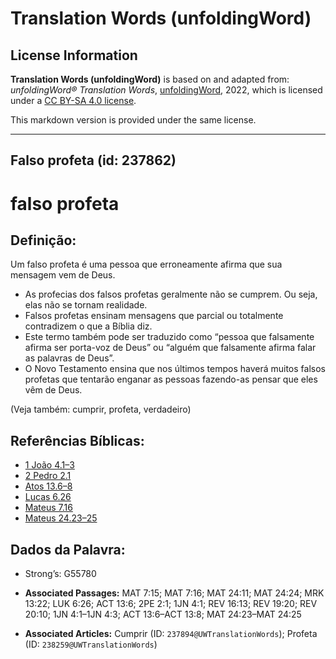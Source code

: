 # Translation Words (unfoldingWord)

## License Information

**Translation Words (unfoldingWord)** is based on and adapted from: _unfoldingWord® Translation Words_, [unfoldingWord](https://unfoldingword.org/utw), 2022, which is licensed under a [CC BY-SA 4.0 license](https://creativecommons.org/licenses/by-sa/4.0/legalcode.en).

This markdown version is provided under the same license.



--------------------------------

## Falso profeta (id: 237862)

falso profeta
=============

Definição:
----------

Um falso profeta é uma pessoa que erroneamente afirma que sua mensagem vem de Deus.

* As profecias dos falsos profetas geralmente não se cumprem. Ou seja, elas não se tornam realidade.
* Falsos profetas ensinam mensagens que parcial ou totalmente contradizem o que a Bíblia diz.
* Este termo também pode ser traduzido como “pessoa que falsamente afirma ser porta\-voz de Deus” ou “alguém que falsamente afirma falar as palavras de Deus”.
* O Novo Testamento ensina que nos últimos tempos haverá muitos falsos profetas que tentarão enganar as pessoas fazendo\-as pensar que eles vêm de Deus.

(Veja também: cumprir, profeta, verdadeiro)

Referências Bíblicas:
---------------------

* [1 João 4\.1–3](https://ref.ly/1John4:1-1John4:3)
* [2 Pedro 2\.1](https://ref.ly/2Pet2:1)
* [Atos 13\.6–8](https://ref.ly/Acts13:6-Acts13:8)
* [Lucas 6\.26](https://ref.ly/Luke6:26)
* [Mateus 7\.16](https://ref.ly/Matt7:16)
* [Mateus 24\.23–25](https://ref.ly/Matt24:23-Matt24:25)

Dados da Palavra:
-----------------

* Strong’s: G55780

* **Associated Passages:** MAT 7:15; MAT 7:16; MAT 24:11; MAT 24:24; MRK 13:22; LUK 6:26; ACT 13:6; 2PE 2:1; 1JN 4:1; REV 16:13; REV 19:20; REV 20:10; 1JN 4:1–1JN 4:3; ACT 13:6–ACT 13:8; MAT 24:23–MAT 24:25
* **Associated Articles:** Cumprir (ID: `237894@UWTranslationWords`); Profeta (ID: `238259@UWTranslationWords`)

